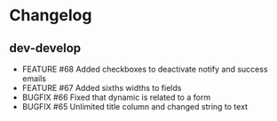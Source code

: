 # Changelog

## dev-develop

 - FEATURE #68 Added checkboxes to deactivate notify and success emails
 - FEATURE #67 Added sixths widths to fields
 - BUGFIX #66 Fixed that dynamic is related to a form
 - BUGFIX #65 Unlimited title column and changed string to text

